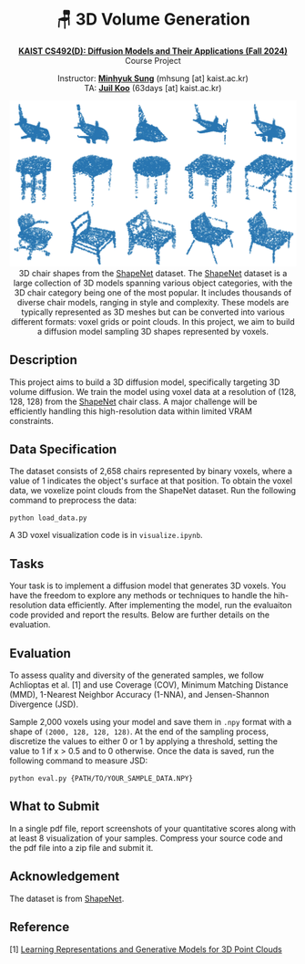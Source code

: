 <div align=center>
  <h1>
  🪑 3D Volume Generation
  </h1>
  <p>
    <a href=https://mhsung.github.io/kaist-cs492d-fall-2024/ target="_blank"><b>KAIST CS492(D): Diffusion Models and Their Applications (Fall 2024)</b></a><br>
    Course Project
  </p>
</div>

<div align=center>
  <p>
    Instructor: <a href=https://mhsung.github.io target="_blank"><b>Minhyuk Sung</b></a> (mhsung [at] kaist.ac.kr)<br>
    TA: <a href=https://63days.github.io/ target="_blank"><b>Juil Koo</b></a>  (63days [at] kaist.ac.kr)
  </p>
</div>

<div align=center>
   <img src="./assets/teaser.png">
   <figcaption>
	  3D chair shapes from the <a href=https://shapenet.org/ target="_blank">ShapeNet</a> dataset. The  <a href=https://shapenet.org/ target="_blank">ShapeNet</a> dataset is a large collection of 3D models spanning various object categories, with the 3D chair category being one of the most popular. It includes thousands of diverse chair models, ranging in style and complexity. These models are typically represented as 3D meshes but can be converted into various different formats: voxel grids or point clouds. In this project, we aim to build a diffusion model sampling 3D shapes represented by voxels.
    </figcaption>
</div>

## Description
This project aims to build a 3D diffusion model, specifically targeting 3D volume diffusion. We train the model using voxel data at a resolution of (128, 128, 128) from the <a href=https://shapenet.org/ target="_blank">ShapeNet</a> chair class. A major challenge will be efficiently handling this high-resolution data within limited VRAM constraints.


## Data Specification
The dataset consists of 2,658 chairs represented by binary voxels, where a value of 1 indicates the object's surface at that position. To obtain the voxel data, we voxelize point clouds from the ShapeNet dataset. Run the following command to preprocess the data:

```
python load_data.py
```

A 3D voxel visualization code is in `visualize.ipynb`.

## Tasks
Your task is to implement a diffusion model that generates 3D voxels. You have the freedom to explore any methods or techniques to handle the hih-resolution data efficiently. After implementing the model, run the evaluaiton code provided and report the results. Below are further details on the evaluation.

## Evaluation
To assess quality and diversity of the generated samples, we follow Achlioptas et al. [1] and use Coverage (COV), Minimum Matching Distance (MMD), 1-Nearest Neighbor Accuracy (1-NNA), and Jensen-Shannon Divergence (JSD). 

Sample 2,000 voxels using your model and save them in `.npy` format with a shape of `(2000, 128, 128, 128)`. At the end of the sampling process, discretize the values to either 0 or 1 by applying a threshold, setting the value to 1 if x > 0.5 and to 0 otherwise. Once the data is saved, run the following command to measure JSD:

```
python eval.py {PATH/TO/YOUR_SAMPLE_DATA.NPY}
```


## What to Submit
In a single pdf file, report screenshots of your quantitative scores along with at least 8 visualization of your samples.
Compress your source code and the pdf file into a zip file and submit it.

## Acknowledgement 
The dataset is from <a href=https://shapenet.org/ target="_blank">ShapeNet</a>.

## Reference
[1] [Learning Representations and Generative Models for 3D Point Clouds](https://arxiv.org/abs/1707.02392)
